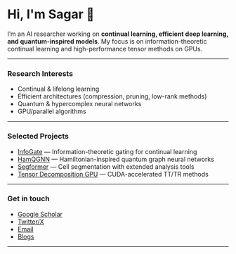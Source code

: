 # Hi, I'm Sagar 👋

I’m an AI researcher working on **continual learning, efficient deep learning, and quantum-inspired models**. My focus is on information-theoretic continual learning and high-performance tensor methods on GPUs.

---

### Research Interests
- Continual & lifelong learning  
- Efficient architectures (compression, pruning, low-rank methods)  
- Quantum & hypercomplex neural networks  
- GPU/parallel algorithms  

---

### Selected Projects
- [InfoGate](https://github.com/...) — Information-theoretic gating for continual learning  
- [HamQGNN](https://github.com/...) — Hamiltonian-inspired quantum graph neural networks  
- [Segformer](https://github.com/...) — Cell segmentation with extended analysis tools  
- [Tensor Decomposition GPU](https://github.com/...) — CUDA-accelerated TT/TR methods  

---

### Get in touch
- [Google Scholar](https://scholar.google.com/...)  
- [Twitter/X](https://twitter.com/...)  
- [Email](mailto:your.email@domain.com)
- [Blogs](https://astraflaneur.github.io/studio.notes/)

---
